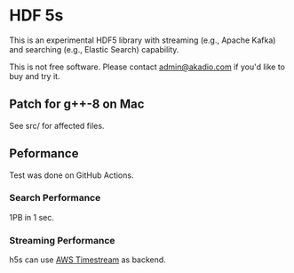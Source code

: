 # HDF 5s

  This is an experimental HDF5 library with streaming (e.g., Apache Kafka) and
 searching (e.g., Elastic Search) capability. 

  This is not free software. Please contact admin@akadio.com if you'd like to buy and try it.

## Patch for g++-8 on Mac

  See src/ for affected files.
  
## Peformance
  
  Test was done on GitHub Actions.
  
### Search Performance

 1PB in 1 sec.
  
### Streaming Performance

  h5s can use [AWS Timestream](https://aws.amazon.com/timestream/) as backend.
  

  
